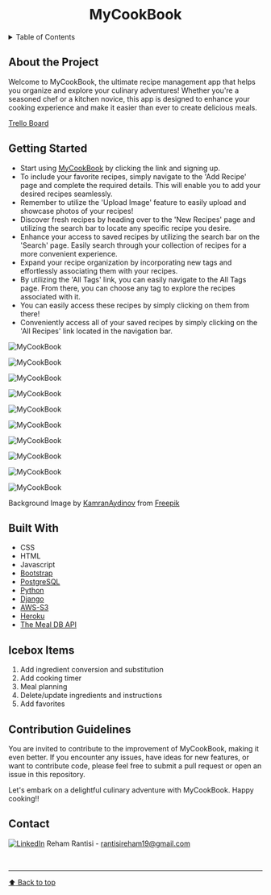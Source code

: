 <!-- PROJECT LOGO -->
<br />
<div align="center">
  <h1 align="center">MyCookBook</h1>
</div>

<!-- TABLE OF CONTENTS -->

<details>
  <summary>Table of Contents</summary>

  <ol>
    <li><a href="#about-the-project">About The Project</a>
    <li><a href="#getting-started">Getting Started</a></li>
    <li><a href="#built-with">Built With</a></li>
    <li><a href="#icebox">Ice Box</a></li>
    <li><a href="#contribution-guidelines">Contribution Guidelines</a></li>
    <li><a href="#contact">Contact</a></li>
  </ol>
</details>

<!-- CONTENT -->

## About the Project

Welcome to MyCookBook, the ultimate recipe management app that helps you organize and explore your culinary adventures! Whether you're a seasoned chef or a kitchen novice, this app is designed to enhance your cooking experience and make it easier than ever to create delicious meals.

[Trello Board](https://trello.com/b/W8fliAmg/recipe-app)

## Getting Started

- Start using [MyCookBook](https://mycookbook-app.herokuapp.com/) by clicking the link and signing up.
- To include your favorite recipes, simply navigate to the 'Add Recipe' page and complete the required details. This will enable you to add your desired recipes seamlessly.
- Remember to utilize the 'Upload Image' feature to easily upload and showcase photos of your recipes!
- Discover fresh recipes by heading over to the 'New Recipes' page and utilizing the search bar to locate any specific recipe you desire.
- Enhance your access to saved recipes by utilizing the search bar on the 'Search' page. Easily search through your collection of recipes for a more convenient experience.
- Expand your recipe organization by incorporating new tags and effortlessly associating them with your recipes. 
- By utilizing the 'All Tags' link, you can easily navigate to the All Tags page. From there, you can choose any tag to explore the recipes associated with it.
- You can easily access these recipes by simply clicking on them from there!
- Conveniently access all of your saved recipes by simply clicking on the 'All Recipes' link located in the navigation bar.

![MyCookBook](main_app/static/images/1.png)

![MyCookBook](main_app/static/images/2.png)

![MyCookBook](main_app/static/images/3.png)

![MyCookBook](main_app/static/images/4.png)

![MyCookBook](main_app/static/images/5.png)

![MyCookBook](main_app/static/images/10.png)

![MyCookBook](main_app/static/images/11.png)

![MyCookBook](main_app/static/images/12.png)

![MyCookBook](main_app/static/images/8.png)

![MyCookBook](main_app/static/images/9.png)

Background Image by [KamranAydinov](https://www.freepik.com/kamranaydinov) from [Freepik](https://www.freepik.com/)

## Built With

- CSS
- HTML
- Javascript
- [Bootstrap](https://getbootstrap.com/docs/5.3/getting-started/introduction/)
- [PostgreSQL](https://www.postgresql.org/)
- [Python](https://www.python.org/)
- [Django](https://www.djangoproject.com/)
- [AWS-S3](https://aws.amazon.com/s3/)
- [Heroku](https://www.heroku.com/)
- [The Meal DB API](https://www.themealdb.com/api.php)

## Icebox Items

1. Add ingredient conversion and substitution
2. Add cooking timer
3. Meal planning
4. Delete/update ingredients and instructions
5. Add favorites

## Contribution Guidelines

You are invited to contribute to the improvement of MyCookBook, making it even better. If you encounter any issues, have ideas for new features, or want to contribute code, please feel free to submit a pull request or open an issue in this repository.

Let's embark on a delightful culinary adventure with MyCookBook. Happy cooking!!

## Contact

[![LinkedIn](https://img.shields.io/badge/-LinkedIn-blue?style=flat-square&logo=Linkedin&logoColor=white&link=https://www.linkedin.com/in/rehamrantisi/)](https://www.linkedin.com/in/rehamrantisi/) Reham Rantisi - rantisireham19@gmail.com

<br><hr>
[:arrow_up: Back to top](#ReadMe)

